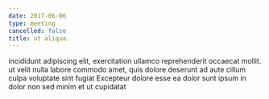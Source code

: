 ```yaml
---
date: 2017-06-06
type: meeting
cancelled: false
title: ut aliqua.
---
```

incididunt adipiscing elit, exercitation ullamco reprehenderit occaecat mollit. ut velit nulla labore commodo amet, quis dolore deserunt ad aute cillum culpa voluptate sint fugiat Excepteur dolore esse ea dolor sunt ipsum in dolor non sed minim et ut cupidatat